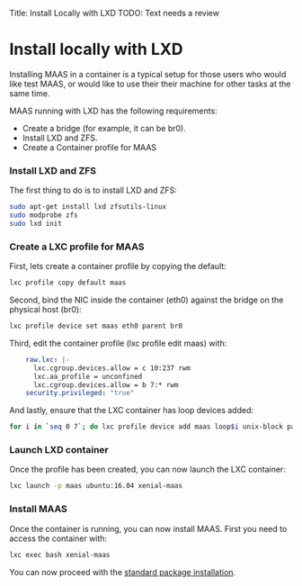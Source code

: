 Title: Install Locally with LXD
TODO:  Text needs a review

# Install locally with LXD

Installing MAAS in a container is a typical setup for those users who would
like test MAAS, or would like to use their their machine for other tasks at the
same time. 

MAAS running with LXD has the following requirements:

-   Create a bridge (for example, it can be br0).
-   Install LXD and ZFS.
-   Create a Container profile for MAAS

### Install LXD and ZFS

The first thing to do is to install LXD and ZFS:

```bash
sudo apt-get install lxd zfsutils-linux
sudo modprobe zfs
sudo lxd init
```

### Create a LXC profile for MAAS

First, lets create a container profile by copying the default:

```bash
lxc profile copy default maas
```

Second, bind the NIC inside the container (eth0) against the bridge on the
physical host (br0):

```bash
lxc profile device set maas eth0 parent br0
```

Third, edit the container profile (lxc profile edit maas) with:

```yaml
    raw.lxc: |-
      lxc.cgroup.devices.allow = c 10:237 rwm
      lxc.aa_profile = unconfined
      lxc.cgroup.devices.allow = b 7:* rwm
    security.privileged: "true"
```

And lastly, ensure that the LXC container has loop devices added:

```bash
for i in `seq 0 7`; do lxc profile device add maas loop$i unix-block path=/dev/loop$i; done
```

### Launch LXD container

Once the profile has been created, you can now launch the LXC container:

```bash
lxc launch -p maas ubuntu:16.04 xenial-maas
```

### Install MAAS

Once the container is running, you can now install MAAS. First you need to
access the container with:

```bash
lxc exec bash xenial-maas
```
You can now proceed with the [standard package
installation](installconfig-package-install.html). 
